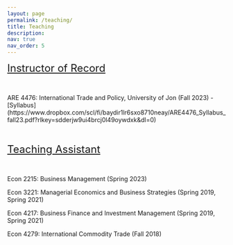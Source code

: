 ```yaml
---
layout: page
permalink: /teaching/
title: Teaching
description: 
nav: true
nav_order: 5
---
```


<!-- <strong style="font-size: 22px;">Instructor of Record</strong> -->
<font size="5"><u> Instructor of Record </u></font>

<p>&nbsp;</p>
ARE 4476: International Trade and Policy, University of Jon (Fall 2023) - [Syllabus](https://www.dropbox.com/scl/fi/baydir1lr6sxo8710neay/ARE4476_Syllabus_fall23.pdf?rlkey=sdderjw9ui4brcj0l49oywdxk&dl=0)



<p>&nbsp;</p>



<font size="5"><u> Teaching Assistant </u></font>
<p>&nbsp;</p>
Econ 2215:  Business Management (Spring 2023)

Econ 3221: Managerial Economics and Business Strategies (Spring 2019, Spring 2021)

Econ 4217: Business Finance and Investment Management (Spring 2019, Spring 2021)

Econ 4279: International Commodity Trade (Fall 2018)
